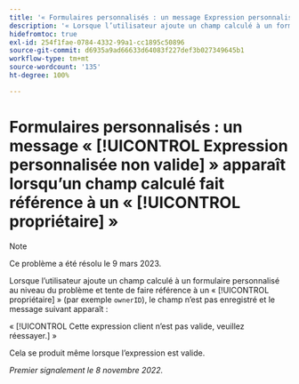 ```yaml
---
title: '« Formulaires personnalisés : un message Expression personnalisée non valide apparaît lorsqu’un champ calculé fait référence à un propriétaire »'
description: '« Lorsque l’utilisateur ajoute un champ calculé à un formulaire personnalisé au niveau du problème et tente de faire référence à un propriétaire (par exemple, « ownerID »), le champ n’est pas enregistré et le message suivant apparaît : Cette expression de client n’est pas valide, veuillez réessayer. »'
hidefromtoc: true
exl-id: 254f1fae-0784-4332-99a1-cc1895c50896
source-git-commit: d6935a9ad66633d64083f227def3b027349645b1
workflow-type: tm+mt
source-wordcount: '135'
ht-degree: 100%

---
```


# Formulaires personnalisés : un message « [!UICONTROL Expression personnalisée non valide] » apparaît lorsqu’un champ calculé fait référence à un « [!UICONTROL propriétaire] »

>[!NOTE]
>
>Ce problème a été résolu le 9 mars 2023.

<!--
>[!NOTE]
>
>This issue was fixed on December 1, 2022.
-->

Lorsque l’utilisateur ajoute un champ calculé à un formulaire personnalisé au niveau du problème et tente de faire référence à un « [!UICONTROL propriétaire] » (par exemple `ownerID`), le champ n’est pas enregistré et le message suivant apparaît :

« [!UICONTROL Cette expression client n’est pas valide, veuillez réessayer.] »

Cela se produit même lorsque l’expression est valide.

_Premier signalement le 8 novembre 2022._

